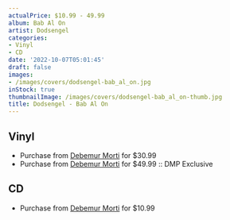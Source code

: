 ```yaml
---
actualPrice: $10.99 - 49.99
album: Bab Al On
artist: Dodsengel
categories:
- Vinyl
- CD
date: '2022-10-07T05:01:45'
draft: false
images:
- /images/covers/dodsengel-bab_al_on.jpg
inStock: true
thumbnailImage: /images/covers/dodsengel-bab_al_on-thumb.jpg
title: Dodsengel - Bab Al On
---
```


## Vinyl
* Purchase from [Debemur Morti](https://debemurmorti.aisamerch.com/item/126919) for $30.99
* Purchase from [Debemur Morti](https://debemurmorti.aisamerch.com/item/126921) for $49.99 :: DMP Exclusive
## CD
* Purchase from [Debemur Morti](https://debemurmorti.aisamerch.com/item/126920) for $10.99
